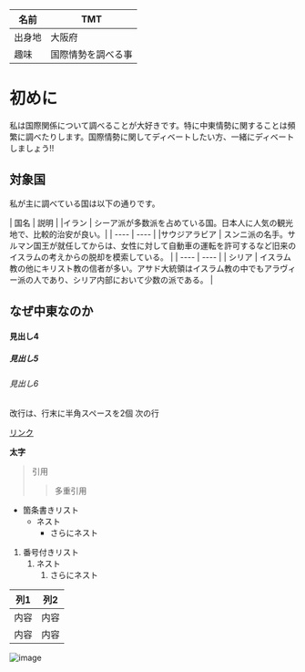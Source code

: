 | 名前 | TMT |
|-----|-----|
| 出身地 |  大阪府 |
| 趣味 | 国際情勢を調べる事 |








# 初めに

私は国際関係について調べることが大好きです。特に中東情勢に関することは頻繁に調べたりします。国際情勢に関してディベートしたい方、一緒にディベートしましょう!!

## 対象国

私が主に調べている国は以下の通りです。

| 国名 | 説明 |
|イラン | シーア派が多数派を占めている国。日本人に人気の観光地で、比較的治安が良い。|
| ---- | ---- |
|サウジアラビア | スンニ派の名手。サルマン国王が就任してからは、女性に対して自動車の運転を許可するなど旧来のイスラムの考えからの脱却を模索している。 |
| ---- | ---- |
| シリア | イスラム教の他にキリスト教の信者が多い。アサド大統領はイスラム教の中でもアラヴィー派の人であり、シリア内部において少数の派である。 |



## なぜ中東なのか


#### 見出し4
##### 見出し5
###### 見出し6

改行は、行末に半角スペースを2個
次の行

[リンク](https://www.google.co.jp/)

**太字**

> 引用
>> 多重引用


- 箇条書きリスト
  - ネスト
    - さらにネスト


1. 番号付きリスト
   1. ネスト
      1. さらにネスト


| 列1  | 列2  |
|-----|-----|
| 内容  | 内容  |
| 内容  | 内容  |

![image](/GHPages_WebSite/assets/images/logo-150.png)
